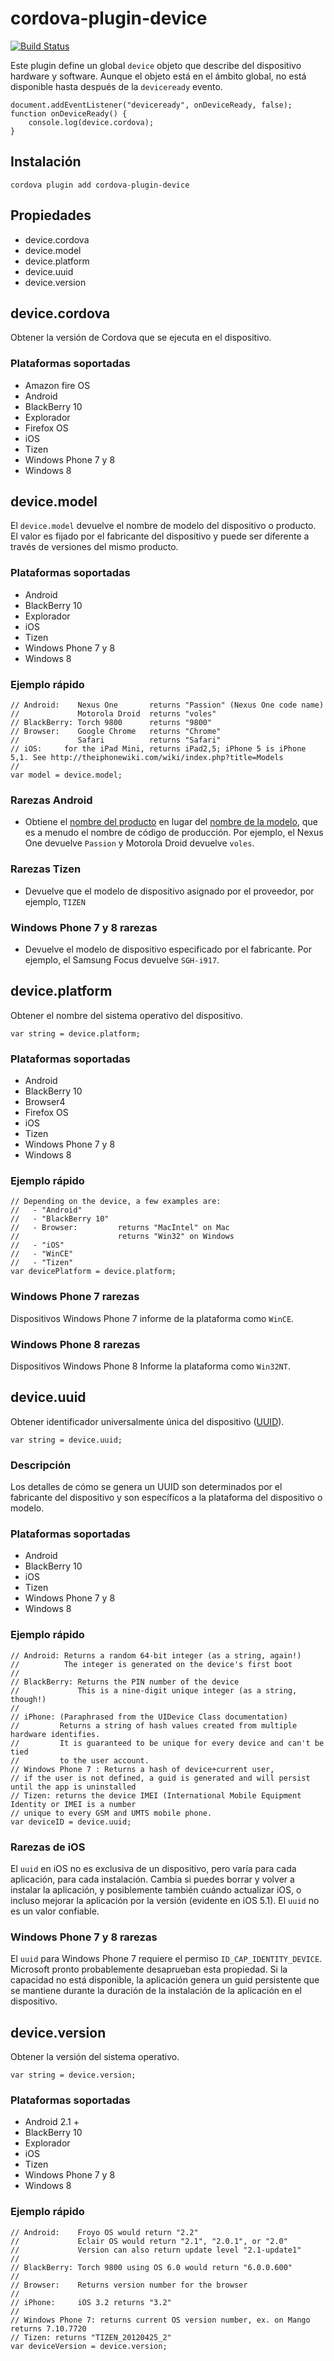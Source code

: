 <!--
# license: Licensed to the Apache Software Foundation (ASF) under one
#         or more contributor license agreements.  See the NOTICE file
#         distributed with this work for additional information
#         regarding copyright ownership.  The ASF licenses this file
#         to you under the Apache License, Version 2.0 (the
#         "License"); you may not use this file except in compliance
#         with the License.  You may obtain a copy of the License at
#
#           http://www.apache.org/licenses/LICENSE-2.0
#
#         Unless required by applicable law or agreed to in writing,
#         software distributed under the License is distributed on an
#         "AS IS" BASIS, WITHOUT WARRANTIES OR CONDITIONS OF ANY
#         KIND, either express or implied.  See the License for the
#         specific language governing permissions and limitations
#         under the License.
-->

# cordova-plugin-device

[![Build Status](http://travis-ci.org/apache/cordova-plugin-device.svg?branch=master)](http://travis-ci.org/apache/cordova-plugin-device)

Este plugin define un global `device` objeto que describe del dispositivo hardware y software. Aunque el objeto está en el ámbito global, no está disponible hasta después de la `deviceready` evento.

    document.addEventListener("deviceready", onDeviceReady, false);
    function onDeviceReady() {
        console.log(device.cordova);
    }
    

## Instalación

    cordova plugin add cordova-plugin-device
    

## Propiedades

  * device.cordova
  * device.model
  * device.platform
  * device.uuid
  * device.version

## device.cordova

Obtener la versión de Cordova que se ejecuta en el dispositivo.

### Plataformas soportadas

  * Amazon fire OS
  * Android
  * BlackBerry 10
  * Explorador
  * Firefox OS
  * iOS
  * Tizen
  * Windows Phone 7 y 8
  * Windows 8

## device.model

El `device.model` devuelve el nombre de modelo del dispositivo o producto. El valor es fijado por el fabricante del dispositivo y puede ser diferente a través de versiones del mismo producto.

### Plataformas soportadas

  * Android
  * BlackBerry 10
  * Explorador
  * iOS
  * Tizen
  * Windows Phone 7 y 8
  * Windows 8

### Ejemplo rápido

    // Android:    Nexus One       returns "Passion" (Nexus One code name)
    //             Motorola Droid  returns "voles"
    // BlackBerry: Torch 9800      returns "9800"
    // Browser:    Google Chrome   returns "Chrome"
    //             Safari          returns "Safari"
    // iOS:     for the iPad Mini, returns iPad2,5; iPhone 5 is iPhone 5,1. See http://theiphonewiki.com/wiki/index.php?title=Models
    //
    var model = device.model;
    

### Rarezas Android

  * Obtiene el [nombre del producto](http://developer.android.com/reference/android/os/Build.html#PRODUCT) en lugar del [nombre de la modelo](http://developer.android.com/reference/android/os/Build.html#MODEL), que es a menudo el nombre de código de producción. Por ejemplo, el Nexus One devuelve `Passion` y Motorola Droid devuelve `voles`.

### Rarezas Tizen

  * Devuelve que el modelo de dispositivo asignado por el proveedor, por ejemplo, `TIZEN`

### Windows Phone 7 y 8 rarezas

  * Devuelve el modelo de dispositivo especificado por el fabricante. Por ejemplo, el Samsung Focus devuelve `SGH-i917`.

## device.platform

Obtener el nombre del sistema operativo del dispositivo.

    var string = device.platform;
    

### Plataformas soportadas

  * Android
  * BlackBerry 10
  * Browser4
  * Firefox OS
  * iOS
  * Tizen
  * Windows Phone 7 y 8
  * Windows 8

### Ejemplo rápido

    // Depending on the device, a few examples are:
    //   - "Android"
    //   - "BlackBerry 10"
    //   - Browser:         returns "MacIntel" on Mac
    //                      returns "Win32" on Windows
    //   - "iOS"
    //   - "WinCE"
    //   - "Tizen"
    var devicePlatform = device.platform;
    

### Windows Phone 7 rarezas

Dispositivos Windows Phone 7 informe de la plataforma como `WinCE`.

### Windows Phone 8 rarezas

Dispositivos Windows Phone 8 Informe la plataforma como `Win32NT`.

## device.uuid

Obtener identificador universalmente única del dispositivo ([UUID](http://en.wikipedia.org/wiki/Universally_Unique_Identifier)).

    var string = device.uuid;
    

### Descripción

Los detalles de cómo se genera un UUID son determinados por el fabricante del dispositivo y son específicos a la plataforma del dispositivo o modelo.

### Plataformas soportadas

  * Android
  * BlackBerry 10
  * iOS
  * Tizen
  * Windows Phone 7 y 8
  * Windows 8

### Ejemplo rápido

    // Android: Returns a random 64-bit integer (as a string, again!)
    //          The integer is generated on the device's first boot
    //
    // BlackBerry: Returns the PIN number of the device
    //             This is a nine-digit unique integer (as a string, though!)
    //
    // iPhone: (Paraphrased from the UIDevice Class documentation)
    //         Returns a string of hash values created from multiple hardware identifies.
    //         It is guaranteed to be unique for every device and can't be tied
    //         to the user account.
    // Windows Phone 7 : Returns a hash of device+current user,
    // if the user is not defined, a guid is generated and will persist until the app is uninstalled
    // Tizen: returns the device IMEI (International Mobile Equipment Identity or IMEI is a number
    // unique to every GSM and UMTS mobile phone.
    var deviceID = device.uuid;
    

### Rarezas de iOS

El `uuid` en iOS no es exclusiva de un dispositivo, pero varía para cada aplicación, para cada instalación. Cambia si puedes borrar y volver a instalar la aplicación, y posiblemente también cuándo actualizar iOS, o incluso mejorar la aplicación por la versión (evidente en iOS 5.1). El `uuid` no es un valor confiable.

### Windows Phone 7 y 8 rarezas

El `uuid` para Windows Phone 7 requiere el permiso `ID_CAP_IDENTITY_DEVICE`. Microsoft pronto probablemente desaprueban esta propiedad. Si la capacidad no está disponible, la aplicación genera un guid persistente que se mantiene durante la duración de la instalación de la aplicación en el dispositivo.

## device.version

Obtener la versión del sistema operativo.

    var string = device.version;
    

### Plataformas soportadas

  * Android 2.1 +
  * BlackBerry 10
  * Explorador
  * iOS
  * Tizen
  * Windows Phone 7 y 8
  * Windows 8

### Ejemplo rápido

    // Android:    Froyo OS would return "2.2"
    //             Eclair OS would return "2.1", "2.0.1", or "2.0"
    //             Version can also return update level "2.1-update1"
    //
    // BlackBerry: Torch 9800 using OS 6.0 would return "6.0.0.600"
    //
    // Browser:    Returns version number for the browser
    //
    // iPhone:     iOS 3.2 returns "3.2"
    //
    // Windows Phone 7: returns current OS version number, ex. on Mango returns 7.10.7720
    // Tizen: returns "TIZEN_20120425_2"
    var deviceVersion = device.version;